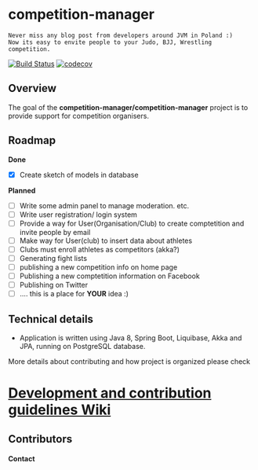 # competition-manager

    Never miss any blog post from developers around JVM in Poland :)
    Now its easy to envite people to your Judo, BJJ, Wrestling competition.

[![Build Status](https://travis-ci.org/competition-manager/competition-manager.svg?branch=master)](https://travis-ci.org/competition-manager/competition-manager)  [![codecov](https://codecov.io/gh/competition-manager/competition-manager/branch/master/graph/badge.svg)](https://codecov.io/gh/competition-manager/competition-manager)

## Overview

The goal of the **competition-manager/competition-manager** project is to provide support for competition organisers.

## Roadmap

__Done__

- [x] Create sketch of models in database

__Planned__


- [ ] Write some admin panel to manage moderation. etc.
- [ ] Write user registration/ login system
- [ ] Provide a way for User(Organisation/Club) to create comptetition and invite people by email
- [ ] Make way for User(club) to insert data about athletes
- [ ] Clubs must enroll athletes as competitors (akka?)
- [ ] Generating fight lists
- [ ] publishing a new competition info on home page
- [ ] Publishing a new comptetition information on Facebook
- [ ] Publishing on Twitter
- [ ] .... this is a place for __YOUR__ idea :)

## Technical details

* Application is written using Java 8, Spring Boot, Liquibase, Akka and JPA, running on PostgreSQL database.

More details about contributing and how project is organized please check

# [Development and contribution guidelines Wiki](https://github.com/jvm-bloggers/jvm-bloggers/wiki)

## Contributors

#### Contact
